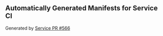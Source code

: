 ## Automatically Generated Manifests for Service CI
Generated by [Service PR #566](https://github.com/trustyai-explainability/trustyai-explainability/pull/566)
